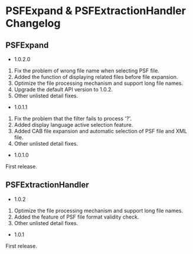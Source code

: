 # PSFExpand & PSFExtractionHandler Changelog

## PSFExpand
- 1.0.2.0

1. Fix the problem of wrong file name when selecting PSF file.
2. Added the function of displaying related files before file expansion.
3. Optimize the file processing mechanism and support long file names.
4. Upgrade the default API version to 1.0.2.
5. Other unlisted detail fixes.

- 1.0.1.1

1. Fix the problem that the filter fails to process '?'.
2. Added display language active selection feature.
3. Added CAB file expansion and automatic selection of PSF file and XML file.
4. Other unlisted detail fixes.


- 1.0.1.0

First release.


## PSFExtractionHandler
- 1.0.2

1. Optimize the file processing mechanism and support long file names.
2. Added the feature of PSF file format validity check.
3. Other unlisted detail fixes.

- 1.0.1

First release.
